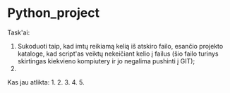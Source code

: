 # Python_project
Task'ai:
1. Sukoduoti taip, kad imtų reikiamą kelią iš atskiro failo, esančio projekto kataloge, kad script'as veiktų nekeičiant kelio į failus (šio failo turinys skirtingas kiekvieno kompiutery ir jo negalima pushinti į GIT);
2. 

Kas jau atlikta:
1. 
2. 
3. 
4. 
5. 
